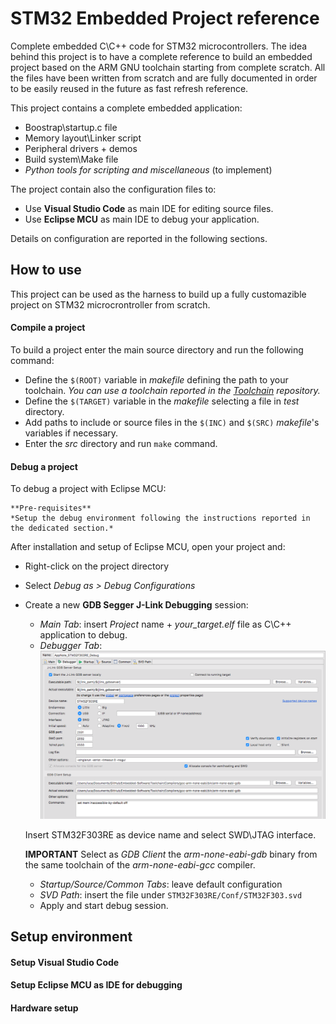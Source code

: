 # STM32 Embedded Project reference
Complete embedded C\C++ code for STM32 microcontrollers.
The idea behind this project is to have a complete reference to build an embedded project based on the ARM GNU toolchain starting from complete scratch. All the files have been written from scratch and are fully documented in order to be easily reused in the future as fast refresh reference.

This project contains a complete embedded application: 

- Boostrap\startup.c file
- Memory layout\Linker script
- Peripheral drivers + demos
- Build system\Make file
- *Python tools for scripting and miscellaneous* (to implement)

The project contain also the configuration files to:
- Use **Visual Studio Code** as main IDE for editing source files.
- Use **Eclipse MCU** as main IDE to debug your application.

Details on configuration are reported in the following sections.

## How to use
This project can be used as the harness to build up a fully customazible project on STM32 microcrontroller from scratch.
#### Compile a project
To build a project enter the main source directory and run the following command:
* Define the `$(ROOT)` variable in *makefile* defining the path to your toolchain. 
*You can use a toolchain reported in the [Toolchain](https://github.com/lzzzam/Toolchain) repository.* 
* Define the `$(TARGET)` variable in the *makefile* selecting a file in *test* directory.
* Add paths to include or source files in the `$(INC)` and `$(SRC)` *makefile*'s variables if necessary.
* Enter the *src* directory and run `make` command.

#### Debug a project
To debug a project with Eclipse MCU:
```
**Pre-requisites**
*Setup the debug environment following the instructions reported in the dedicated section.*
```

After installation and setup of Eclipse MCU, open your project and:
* Right-click on the project directory
* Select *Debug as > Debug Configurations*
* Create a new **GDB Segger J-Link Debugging** session:
  - *Main Tab*: insert *Project* name + *your_target.elf* file as C\C++ application to debug.
  - *Debugger Tab*: ![Debugger Tab configuration](Img/readme/eclipse_mcu_debug_debugger_tab.png?raw=true "Debugger Tab")
  
  Insert STM32F303RE as device name and select SWD\JTAG interface.

  **IMPORTANT**
  Select as *GDB Client* the *arm-none-eabi-gdb* binary from the same toolchain of the *arm-none-eabi-gcc* compiler.
  

  - *Startup/Source/Common Tabs*: leave default configuration
  - *SVD Path*: insert the file under `STM32F303RE/Conf/STM32F303.svd`
  - Apply and start debug session.

## Setup environment
#### Setup Visual Studio Code 

#### Setup Eclipse MCU as IDE for debugging
#### Hardware setup
